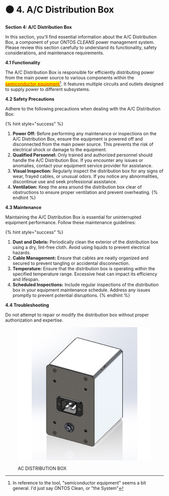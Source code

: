 # ⚫ 4. A/C Distribution Box

**Section 4: A/C Distribution Box**

In this section, you'll find essential information about the A/C Distribution Box, a component of your ONTOS _CLEANS_ power management system. Please review this section carefully to understand its functionality, safety considerations, and maintenance requirements.

**4.1 Functionality**

The A/C Distribution Box is responsible for efficiently distributing power from the main power source to various components within the[ <mark style="color:red;">semiconductor equipment</mark>](#user-content-fn-1)[^1]. It features multiple circuits and outlets designed to supply power to different subsystems.

**4.2 Safety Precautions**

Adhere to the following precautions when dealing with the A/C Distribution Box:

{% hint style="success" %}
1. **Power Off:** Before performing any maintenance or inspections on the A/C Distribution Box, ensure the equipment is powered off and disconnected from the main power source. This prevents the risk of electrical shock or damage to the equipment.
2. **Qualified Personnel:** Only trained and authorized personnel should handle the A/C Distribution Box. If you encounter any issues or anomalies, contact your equipment service provider for assistance.
3. **Visual Inspection:** Regularly inspect the distribution box for any signs of wear, frayed cables, or unusual odors. If you notice any abnormalities, discontinue use and seek professional assistance.
4. **Ventilation:** Keep the area around the distribution box clear of obstructions to ensure proper ventilation and prevent overheating.
{% endhint %}

**4.3 Maintenance**

Maintaining the A/C Distribution Box is essential for uninterrupted equipment performance. Follow these maintenance guidelines:

{% hint style="success" %}
1. **Dust and Debris:** Periodically clean the exterior of the distribution box using a dry, lint-free cloth. Avoid using liquids to prevent electrical hazards.
2. **Cable Management:** Ensure that cables are neatly organized and secured to prevent tangling or accidental disconnection.
3. **Temperature:** Ensure that the distribution box is operating within the specified temperature range. Excessive heat can impact its efficiency and lifespan.
4. **Scheduled Inspections:** Include regular inspections of the distribution box in your equipment maintenance schedule. Address any issues promptly to prevent potential disruptions.
{% endhint %}

**4.4 Troubleshooting**

Do not attempt to repair or modify the distribution box without proper authorization and expertise.

<figure><img src="../../../.gitbook/assets/distbox.jpg" alt=""><figcaption><p>AC DISTRIBUTION BOX</p></figcaption></figure>

[^1]: In reference to the tool, "semiconductor equipment" seems a bit general. I'd just say ONTOS Clean, or "the System"
